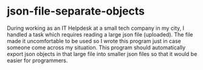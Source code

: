 # json-file-separate-objects
During working as an IT Helpdesk at a small tech company in my city, I handled a task which requires reading a large json file (uploaded). The file made it uncomfortable to be used so I wrote this program just in case someone come across my situation. This program should automatically export json objects in that large file into smaller json files so that it would be easier for programmers.
